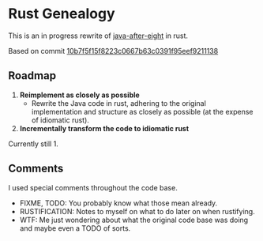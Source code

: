 Rust Genealogy
==============

This is an in progress rewrite of [java-after-eight](https://github.com/CodeFX-org/java-after-eight) in rust.

Based on commit [10b7f5f15f8223c0667b63c0391f95eef9211138](https://github.com/nipafx/java-after-eight/tree/10b7f5f15f8223c0667b63c0391f95eef9211138)

Roadmap
-------
1. **Reimplement as closely as possible**
    - Rewrite the Java code in rust, adhering to the original implementation and structure as closely as possible (at the expense of idiomatic rust).
2. **Incrementally transform the code to idiomatic rust**

Currently still 1.

Comments
--------
I used special comments throughout the code base.
* FIXME, TODO: You probably know what those mean already.
* RUSTIFICATION: Notes to myself on what to do later on when rustifying.
* WTF: Me just wondering about what the original code base was doing and maybe even a TODO of sorts.
